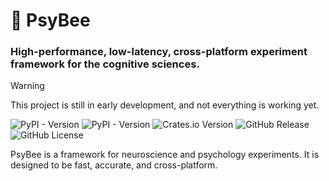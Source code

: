 # :honeybee: PsyBee

### High-performance, low-latency, cross-platform experiment framework for the cognitive sciences.

> [!WARNING]
> This project is still in early development, and not everything is working yet.

![PyPI - Version](https://img.shields.io/pypi/v/psybee?style=flat-square&logo=python&logoColor=%23FFFFFF&label=PyPi&labelColor=%23292929&color=%23016DAD) ![PyPI - Version](https://img.shields.io/pypi/v/psybee-py?style=flat-square&logo=anaconda&logoColor=%23FFFFFF&label=Conda&labelColor=%23292929&color=%23016DAD) ![Crates.io Version](https://img.shields.io/crates/v/psybee?style=flat-square&logo=rust&label=Crates.io&labelColor=%23292929&color=%23E43716) ![GitHub Release](https://img.shields.io/github/v/release/marcpabst/psybee?include_prereleases&style=flat-square&logo=github&logoColor=white&label=Release&labelColor=%233292929&color=%23e3e3e3) ![GitHub License](https://img.shields.io/github/license/marcpabst/psybee?style=flat-square&label=License%20&labelColor=%23292929&color=brightgreen)

PsyBee is a framework for neuroscience and psychology experiments. It is designed to be fast, accurate, and cross-platform.